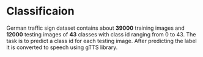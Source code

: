 # Classificaion

German traffic sign dataset contains about **39000** training images and **12000** testing images of **43** classes with class id ranging from 0 to 43.
The task is to predict a class id for each testing image.
After predicting the label it is converted to speech using gTTS library.
